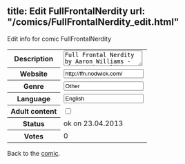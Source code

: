 title: Edit FullFrontalNerdity
url: "/comics/FullFrontalNerdity_edit.html"
---
Edit info for comic FullFrontalNerdity

<form name="comic" action="http://gaepostmail.appengine.com/comic" name="post">
<table class="comicinfo">
<tr>
<th>Description</th><td><textarea name="description">Full Frontal Nerdity by Aaron Williams - Comics about liking all things gaming, technological, mythological, and internetological.</textarea></td>
</tr>
<tr>
<th>Website</th><td><input type="text" name="url" value="http://ffn.nodwick.com/"/></td>
</tr>
<tr>
<th>Genre</th><td><input type="text" name="genre" value="Other"/></td>
</tr>
<tr>
<th>Language</th><td><input type="text" name="language" value="English"/></td>
</tr>
<tr>
<th>Adult content</th><td><input type="checkbox" name="adult" value="adult" /></td>
</tr>
<tr>
<th>Status</th><td>ok on 23.04.2013</td>
</tr>
<tr>
<th>Votes</th><td>0</div></td>
</tr>
</table>
</form>

Back to the [comic](/comics/FullFrontalNerdity.html).
